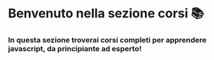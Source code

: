 # Benvenuto nella sezione corsi 📚

### In questa sezione troverai corsi completi per apprendere javascript, da principiante ad esperto!